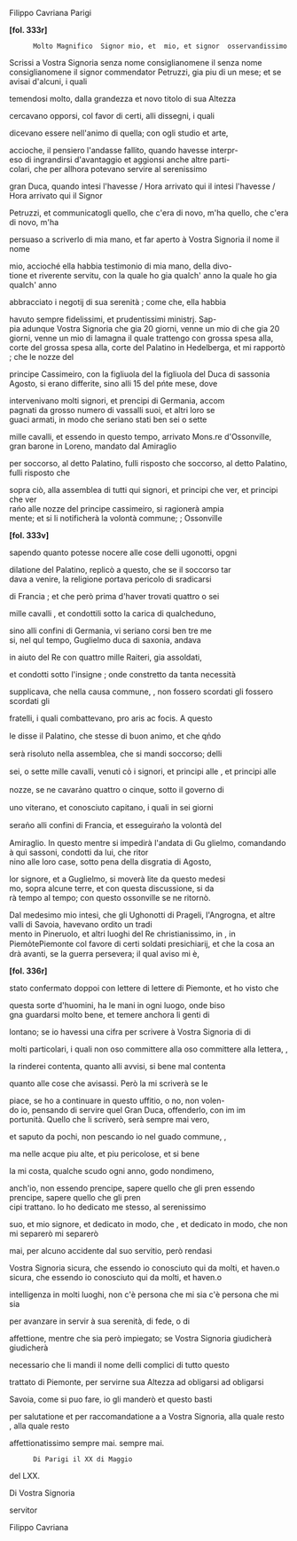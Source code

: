 Filippo Cavriana
Parigi



    
      
        
**[fol. 333r]**

        
          Molto Magnifico  Signor mio, et  mio, et signor  osservandissimo
        


        
            
Scrissi a Vostra Signoria senza nome consiglianomene il  senza nome consiglianomene il signor commendator 
          Petruzzi, gia piu di un mese; et se avisai d'alcuni, i quali 
            
temendosi molto, dalla grandezza et novo titolo di sua Altezza
          
            
cercavano opporsi, col favor di certi, alli dissegni, i quali 
            
dicevano essere nell'animo di quella; con ogli studio et arte, 
            
accioche, il pensiero l'andasse fallito, quando havesse interpr-  
eso di ingrandirsi d'avantaggio et aggionsi anche altre parti-  
colari, che per allhora potevano servire al serenissimo 
            
gran Duca, quando intesi l'havesse / Hora arrivato qui il  intesi l'havesse / Hora arrivato qui il Signor
          
            
Petruzzi, et communicatogli quello, che c'era di novo, m'ha 
           quello, che c'era di novo, m'ha 
            
persuaso a scriverlo di mia mano, et far aperto à Vostra Signoria il nome 
           il nome 
            
mio, accioché ella habbia testimonio di mia mano, della divo-  
tione et riverente servitu, con la quale ho gia qualch' anno 
           la quale ho gia qualch' anno 
            
abbracciato i negotij di sua serenità ; come che, ella habbia 
            
havuto sempre fidelissimi, et prudentissimi ministrj. Sap-  
pia adunque Vostra Signoria che gia 20 giorni, venne un mio di  che gia 20 giorni, venne un mio di lamagna il quale trattengo con grossa spesa alla, corte del  grossa spesa alla, corte del Palatino in Hedelberga, et mi rapportò ; che le nozze del 
            
principe Cassimeiro, con la figliuola del  la figliuola del Duca di sassonia Agosto, si erano differite, sino alli 15 del pńte mese, dove 
            
intervenivano molti signori, et prencipi di Germania, accom  
pagnati da grosso numero di vassalli suoi, et altri loro se  
guaci armati, in modo che seriano stati ben sei o sette 
            
mille cavalli, et essendo in questo tempo, arrivato Mons.re 
          d'Ossonville, gran barone in Loreno, mandato dal Amiraglio
            
per  soccorso, al detto Palatino, fulli risposto che 
           soccorso, al detto Palatino, fulli risposto che 
            
sopra ciò, alla assemblea di tutti qui signori, et principi che ver, et principi che ver  
rańo alle nozze del principe cassimeiro, si ragionerà ampia  
mente; et si li notificherà la volontà commune; ; Ossonville

          
**[fol. 333v]**

            
sapendo quanto potesse nocere alle cose delli ugonotti, opgni 
            
dilatione del Palatino, replicò a questo, che se il soccorso tar  
dava a venire, la religione portava pericolo di sradicarsi 
            
di Francia ; et che però prima d'haver trovati quattro o sei 
            
mille cavalli , et condottili sotto la carica di qualcheduno, 
            
sino alli confini di Germania, vi seriano corsi ben tre me  
si, nel qul tempo, Guglielmo duca di saxonia, andava 
            
in aiuto del Re con quattro mille Raiteri, gia assoldati, 
            
et condotti sotto l'insigne ; onde constretto da tanta necessità 
            
supplicava, che nella causa commune, , non fossero scordati gli 
           fossero scordati gli 
            
fratelli, i quali combattevano, pro aris ac focis. A questo 
            
le disse il Palatino, che stesse di buon animo, et che qn̍do 
            
serà risoluto nella assemblea, che si mandi soccorso; delli
            
sei, o sette mille cavalli, venuti co̍ i signori, et principi alle 
          , et principi alle 
            
nozze, se ne cavara̍no quattro o cinque, sotto il governo di 
            
uno viterano, et conosciuto capitano, i quali in sei giorni 
            
seran̍o alli confini di Francia, et esseguiran̍o la volontà del
            
Amiraglio. In questo mentre si impedirà l'andata di Gu
          glielmo, comandando à quì sassoni, condotti da lui, che ritor  
nino alle loro case, sotto pena della disgratia di Agosto, 
            
lor signore, et a Guglielmo, si moverà lite da questo medesi  
mo, sopra alcune terre, et con questa discussione, si da  
rà tempo al tempo; con questo ossonville se ne ritornò.
        

 

          
Dal medesimo mio intesi, che gli Ughonotti di Prageli, l'Angrogna, et altre valli di Savoia, havevano ordito un tradi  
mento in Pineruolo, et altri luoghi del Re christianissimo, in , in Piemo̍tePiemonte col favore di certi soldati presichiarij, et che la cosa an  
drà avanti, se la guerra persevera; il qual aviso mi è,

          
**[fol. 336r]**

            
stato confermato doppoi con lettere di  lettere di Piemonte, et ho visto che 
            
questa sorte d'huomini, ha le mani in ogni luogo, onde biso  
gna guardarsi molto bene, et temere anchora li genti di 
            
lontano; se io havessi una cifra per scrivere à Vostra Signoria di 
           di 
            
molti particolari, i quali non oso committere alla  oso committere alla lettera, 
          , 
            
la rinderei contenta, quanto alli avvisi, si bene mal contenta 
            
quanto alle cose che avisassi. Però la mi scriverà se le 
            
piace, se ho a continuare in questo uffitio, o no, non volen-  
do io, pensando di servire quel Gran Duca, offenderlo, con im im  
portunità. Quello che li scriverò, serà sempre mai vero, 
            
et saputo da pochi, non pescando io nel guado commune, 
          , 
            
ma nelle acque piu alte, et piu pericolose, et si bene 
            
la mi costa, qualche scudo ogni anno, godo nondimeno, 
            
anch'io, non essendo prencipe, sapere quello che gli pren essendo prencipe, sapere quello che gli pren  
cipi trattano. Io ho dedicato me stesso, al serenissimo 
            
suo, et mio signore, et dedicato in modo, che , et dedicato in modo, che non mi separerò 
           mi separerò 
            
mai, per alcuno accidente dal suo servitio, però rendasi 
            
Vostra Signoria sicura, che essendo io conosciuto qui da molti, et haven.o 
           sicura, che essendo io conosciuto qui da molti, et haven.o 
            
intelligenza in molti luoghi, non c'è persona che mi sia 
           c'è persona che mi sia 
            
per avanzare in servir à sua serenità, di fede, o di 
            
affettione, mentre che sia però impiegato; se Vostra Signoria giudicherà 
           giudicherà 
            
necessario che li mandi il nome delli complici di tutto questo 
            
trattato di Piemonte, per servirne sua Altezza ad obligarsi 
           ad obligarsi 
            
Savoia, come si puo fare, io gli manderò et questo basti 
            
per salutatione et per raccomandatione a  a Vostra Signoria, alla quale resto 
          , alla quale resto 
            
affettionatissimo sempre mai.
         sempre mai.
        



        
          Di Parigi il XX di Maggio 
            
del LXX.
            
Di Vostra Signoria
          
            
servitor
            
Filippo Cavriana
        


      
    
  